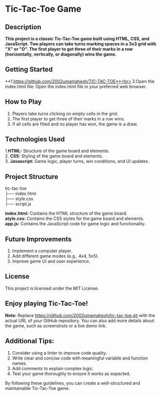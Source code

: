 # Tic-Tac-Toe Game


## Description
**This project is a classic Tic-Tac-Toe game built using HTML, CSS, and JavaScript. Two players can take turns marking spaces in a 3x3 grid with "X" or "O". The first player to get three of their marks in a row (horizontally, vertically, or diagonally) wins the game.**

## Getting Started
**1.https://github.com/2002umamahesh/TIC-TAC-TOE**<br>
2.Open the index.html file: Open the index.html file in your preferred web browser.

## How to Play

1. Players take turns clicking on empty cells in the grid.<br>
2. The first player to get three of their marks in a row wins.<br>
3. If all cells are filled and no player has won, the game is a draw.<br>

## Technologies Used

1.**HTML:** Structure of the game board and elements.<br>
2. **CSS:**  Styling of the game board and elements.<br>
3. **Javascript:** Game logic, player turns, win conditions, and UI updates.<br>

## Project Structure

tic-tac-toe<br>
├── index.html<br>
├── style.css<br>
├── script.js<br>

**index.html:** Contains the HTML structure of the game board.<br>
**atyle.css:** Contains the CSS styles for the game board and elements.<br>
**app.js:** Contains the JavaScript code for game logic and functionality.<br>

## Future Improvements

1. Implement a computer player.
2. Add different game modes (e.g., 4x4, 5x5).
3. Improve game UI and user experience.

## License

This project is licensed under the MIT License.

## Enjoy playing Tic-Tac-Toe!
**Note:**  Replace https://github.com/2002umamahesh/tic-tac-toe.git with the actual URL of your GitHub repository. You can also add more details about the game, such as screenshots or a live demo link.

## Additional Tips:

1. Consider using a linter to improve code quality.<br>
2. Write clear and concise code with meaningful variable and function names.<br>
3. Add comments to explain complex logic.<br>
4. Test your game thoroughly to ensure it works as expected.<br>

By following these guidelines, you can create a well-structured and maintainable Tic-Tac-Toe game.


